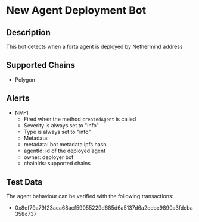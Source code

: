 # New Agent Deployment Bot

## Description

This bot detects when a forta agent is deployed by Nethermind address

## Supported Chains

- Polygon

## Alerts

- NM-1
  - Fired when the method `createdAgent` is called
  - Severity is always set to "info"
  - Type is always set to "info"
  - Metadata:
  - metadata: bot metadata ipfs hash
  - agentId: id of the deployed agent
  - owner: deployer bot
  - chainIds: supported chains

## Test Data

The agent behaviour can be verified with the following transactions:

- 0x8ef79a79f23aca68acf59055229d685d6a5137d6a2eebc9890a3fdeba358c737

